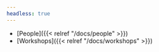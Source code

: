 ```yaml
---
headless: true
---
```

- [People]({{< relref "/docs/people" >}})
- [Workshops]({{< relref "/docs/workshops" >}})

<br />